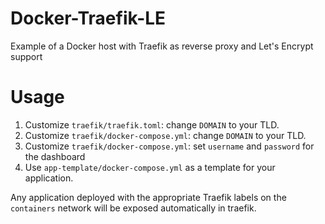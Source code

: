 # Docker-Traefik-LE
Example of a Docker host with Traefik as reverse proxy and Let's Encrypt support

# Usage

1. Customize `traefik/traefik.toml`: change `DOMAIN` to your TLD.
2. Customize `traefik/docker-compose.yml`: change `DOMAIN` to your TLD.
3. Customize `traefik/docker-compose.yml`: set `username` and `password` for the dashboard
4. Use `app-template/docker-compose.yml` as a template for your application.

Any application deployed with the appropriate Traefik labels on the `containers` network will be exposed automatically in traefik.